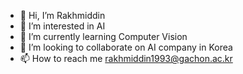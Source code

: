 - 👋 Hi, I’m Rakhmiddin
- 👀 I’m interested in AI
- 🌱 I’m currently learning Computer Vision
- 💞️ I’m looking to collaborate on AI company in Korea
- 📫 How to reach me rakhmiddin1993@gachon.ac.kr

<!---
rakhmiddin93/rakhmiddin93 is a ✨ special ✨ repository because its `README.md` (this file) appears on your GitHub profile.
You can click the Preview link to take a look at your changes.
--->
